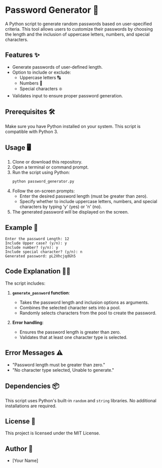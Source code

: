# Password Generator 🔐

A Python script to generate random passwords based on user-specified criteria. This tool allows users to customize their passwords by choosing the length and the inclusion of uppercase letters, numbers, and special characters.

## Features ✨
- Generate passwords of user-defined length.
- Option to include or exclude:
  - Uppercase letters 🔠
  - Numbers 🔢
  - Special characters ❇️
- Validates input to ensure proper password generation.

## Prerequisites 🛠️
Make sure you have Python installed on your system. This script is compatible with Python 3.

## Usage 🖥️
1. Clone or download this repository.
2. Open a terminal or command prompt.
3. Run the script using Python:
   ```bash
   python password_generator.py
   ```
4. Follow the on-screen prompts:
   - Enter the desired password length (must be greater than zero).
   - Specify whether to include uppercase letters, numbers, and special characters by typing 'y' (yes) or 'n' (no).
5. The generated password will be displayed on the screen.

## Example 📖
```
Enter the password Length: 12
Include Upper case? (y/n): y
Include number? (y/n): y
Include special character? (y/n): n
Generated password: pL2XhcjqdGh5
```

## Code Explanation 🧑‍💻
The script includes:
1. **`generate_password` function**:
   - Takes the password length and inclusion options as arguments.
   - Combines the selected character sets into a pool.
   - Randomly selects characters from the pool to create the password.

2. **Error handling**:
   - Ensures the password length is greater than zero.
   - Validates that at least one character type is selected.

## Error Messages ⚠️
- "Password length must be greater than zero."
- "No character type selected, Unable to generate."

## Dependencies 📦
This script uses Python's built-in `random` and `string` libraries. No additional installations are required.

## License 📝
This project is licensed under the MIT License.

## Author 👤
- [Your Name]
